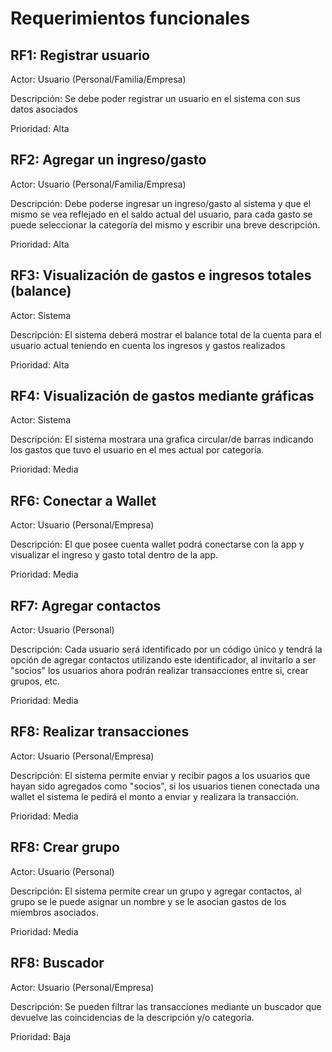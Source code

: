 # Requerimientos funcionales

## RF1: Registrar usuario

Actor: Usuario (Personal/Familia/Empresa)

Descripción: Se debe poder registrar un usuario en el sistema con sus datos asociados

Prioridad: Alta

## RF2: Agregar un ingreso/gasto

Actor: Usuario (Personal/Familia/Empresa)

Descripción: Debe poderse ingresar un ingreso/gasto al sistema y que el mismo se vea reflejado en el saldo actual del usuario, para cada gasto se puede seleccionar la categoría del mismo y escribir una breve descripción.

Prioridad: Alta

## RF3: Visualización de gastos e ingresos totales (balance)

Actor: Sistema

Descripción: El sistema deberá mostrar el balance total de la cuenta para el usuario actual teniendo en cuenta los ingresos y gastos realizados

Prioridad: Alta

## RF4: Visualización de gastos mediante gráficas

Actor: Sistema

Descripción: El sistema mostrara una grafica circular/de barras indicando los gastos que tuvo el usuario en el mes actual por categoría.

Prioridad: Media

## RF6: Conectar a Wallet

Actor: Usuario (Personal/Empresa)

Descripción: El que posee cuenta wallet podrá conectarse con la app y visualizar el ingreso y gasto total dentro de la app.

Prioridad: Media

## RF7: Agregar contactos

Actor: Usuario (Personal)

Descripción: Cada usuario será identificado por un código único y tendrá la opción de agregar contactos utilizando este identificador, al invitarlo a ser "socios" los usuarios ahora podrán realizar transacciones entre si, crear grupos, etc.

Prioridad: Media

## RF8: Realizar transacciones

Actor: Usuario (Personal/Empresa)

Descripción: El sistema permite enviar y recibir pagos a los usuarios que hayan sido agregados como "socios", si los usuarios tienen conectada una wallet el sistema le pedirá el monto a enviar y realizara la transacción.

Prioridad: Media

## RF8: Crear grupo

Actor: Usuario (Personal)

Descripción: El sistema permite crear un grupo y agregar contactos, al grupo se le puede asignar un nombre y se le asocian gastos de los miembros asociados.

Prioridad: Media

## RF8: Buscador

Actor: Usuario (Personal/Empresa)

Descripción: Se pueden filtrar las transacciones mediante un buscador que devuelve las coincidencias de la descripción y/o categoría.

Prioridad: Baja




